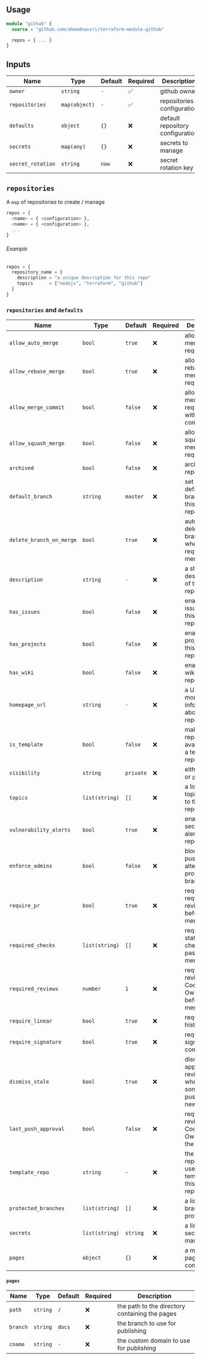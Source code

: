 ## Usage

```tf
module "github" {
  source = "github.com/ahmadnassri/terraform-module-github"

  repos = { ... }
}
```

## Inputs

| Name              | Type          | Default | Required | Description                      |
| ----------------- | ------------- | ------- | -------- | -------------------------------- |
| `owner`           | `string`      | `-`     | ✅       | github owner                     |
| `repositories`    | `map(object)` | `-`     | ✅       | repositories configuration       |
| `defaults`        | `object`      | `{}`    | ❌       | default repository configuration |
| `secrets`         | `map(any)`    | `{}`    | ❌       | secrets to manage                |
| `secret_rotation` | `string`      | `now`   | ❌       | secret rotation key              |

## `repositories`

A `map` of repositories to create / manage

```tf
repos = {
  <name> = { <configuration> },
  <name> = { <configuration> },
  ...
}
```

###### Example

```tf
repos = {
  repository_name = {
    description = "a unique description for this repo"
    topics      = ["nodejs", "terraform", "github"]
  }
}
```

### `repositories` and `defaults`

| Name                     | Type           | Default   | Required | Description                                                      |
| ------------------------ | -------------- | --------- | -------- | ---------------------------------------------------------------- |
| `allow_auto_merge`       | `bool`         | `true`    | ❌       | allow auto-merging pull requests                                 |
| `allow_rebase_merge`     | `bool`         | `true`    | ❌       | allow rebase-merging pull requests                               |
| `allow_merge_commit`     | `bool`         | `false`   | ❌       | allow merging pull requests with a merge commit                  |
| `allow_squash_merge`     | `bool`         | `false`   | ❌       | allow squash-merging pull requests                               |
| `archived`               | `bool`         | `false`   | ❌       | archive this repository?                                         |
| `default_branch`         | `string`       | `master`  | ❌       | set the default branch for this repository.                      |
| `delete_branch_on_merge` | `bool`         | `true`    | ❌       | automatically delete head branches when pull requests are merged |
| `description`            | `string`       | `-`       | ❌       | a short description of the repository                            |
| `has_issues`             | `bool`         | `false`   | ❌       | enable issues for this repository                                |
| `has_projects`           | `bool`         | `false`   | ❌       | enable projects for this repository                              |
| `has_wiki`               | `bool`         | `false`   | ❌       | enable the wiki for this repository                              |
| `homepage_url`           | `string`       | `-`       | ❌       | a URL with more information about the repository                 |
| `is_template`            | `bool`         | `false`   | ❌       | make this repository available as a template repository          |
| `visibility`             | `string`       | `private` | ❌       | either `public` or `private`                                     |
| `topics`                 | `list(string)` | `[]`      | ❌       | a list of topics to add to the repository                        |
| `vulnerability_alerts`   | `bool`         | `true`    | ❌       | enable security alerts for this repository                       |
| `enforce_admins`         | `bool`         | `false`   | ❌       | block force pushes that alter the protected branch(es)           |
| `require_pr`             | `bool`         | `true`    | ❌       | require pull request reviews before merging                      |
| `required_checks`        | `list(string)` | `[]`      | ❌       | require status checks to pass before merging                     |
| `required_reviews`       | `number`       | `1`       | ❌       | require review from Code Owners before merging                   |
| `require_linear`         | `bool`         | `true`    | ❌       | require linear history                                           |
| `require_signature`      | `bool`         | `true`    | ❌       | require signed commits                                           |
| `dismiss_stale`          | `bool`         | `true`    | ❌       | dismiss approving reviews when someone pushes a new commit       |
| `last_push_approval`     | `bool`         | `false`   | ❌       | require review from Code Owners for the last push                |
| `template_repo`          | `string`       | `-`       | ❌       | the repository to use as a template for this repository          |
| `protected_branches`     | `list(string)` | `[]`      | ❌       | a list of branches to protect                                    |
| `secrets`                | `list(string)` | `string`  | ❌       | a list of secrets to manage                                      |
| `pages`                  | `object`       | `{}`      | ❌       | a map of pages configuration                                     |

#### `pages`

| Name     | Type     | Default | Required | Description                                    |
| -------- | -------- | ------- | -------- | ---------------------------------------------- |
| `path`   | `string` | `/`     | ❌       | the path to the directory containing the pages |
| `branch` | `string` | `docs`  | ❌       | the branch to use for publishing               |
| `cname`  | `string` | `-`     | ❌       | the custom domain to use for publishing        |

